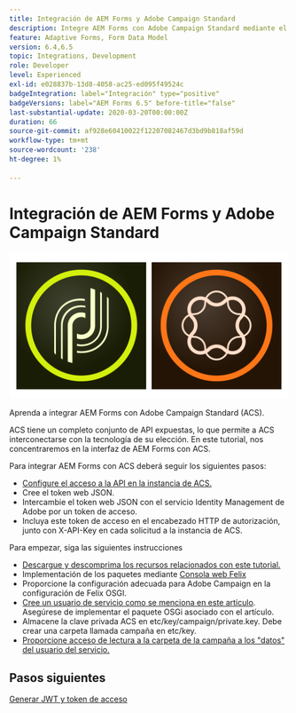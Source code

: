 ```yaml
---
title: Integración de AEM Forms y Adobe Campaign Standard
description: Integre AEM Forms con Adobe Campaign Standard mediante el modelo de datos de formulario de AEM Forms para recuperar información del perfil de la campaña de ACS, etc.
feature: Adaptive Forms, Form Data Model
version: 6.4,6.5
topic: Integrations, Development
role: Developer
level: Experienced
exl-id: e028837b-13d8-4058-ac25-ed095f49524c
badgeIntegration: label="Integración" type="positive"
badgeVersions: label="AEM Forms 6.5" before-title="false"
last-substantial-update: 2020-03-20T00:00:00Z
duration: 66
source-git-commit: af928e60410022f12207082467d3bd9b818af59d
workflow-type: tm+mt
source-wordcount: '238'
ht-degree: 1%

---
```


# Integración de AEM Forms y Adobe Campaign Standard

![formsandcampaign](assets/helpx-cards-forms.png)

Aprenda a integrar AEM Forms con Adobe Campaign Standard (ACS).

ACS tiene un completo conjunto de API expuestas, lo que permite a ACS interconectarse con la tecnología de su elección. En este tutorial, nos concentraremos en la interfaz de AEM Forms con ACS.

Para integrar AEM Forms con ACS deberá seguir los siguientes pasos:

* [Configure el acceso a la API en la instancia de ACS.](https://experienceleague.adobe.com/docs/campaign-standard/using/working-with-apis/get-started-apis.html?lang=en)
* Cree el token web JSON.
* Intercambie el token web JSON con el servicio Identity Management de Adobe por un token de acceso.
* Incluya este token de acceso en el encabezado HTTP de autorización, junto con X-API-Key en cada solicitud a la instancia de ACS.

Para empezar, siga las siguientes instrucciones

* [Descargue y descomprima los recursos relacionados con este tutorial.](assets/aem-forms-and-acs-bundles.zip)
* Implementación de los paquetes mediante [Consola web Felix](http://localhost:4502/system/console/bundles)
* Proporcione la configuración adecuada para Adobe Campaign en la configuración de Felix OSGI.
* [Cree un usuario de servicio como se menciona en este artículo](/help/forms/adaptive-forms/service-user-tutorial-develop.md). Asegúrese de implementar el paquete OSGi asociado con el artículo.
* Almacene la clave privada ACS en etc/key/campaign/private.key. Debe crear una carpeta llamada campaña en etc/key.
* [Proporcione acceso de lectura a la carpeta de la campaña a los &quot;datos&quot; del usuario del servicio.](http://localhost:4502/useradmin)

## Pasos siguientes

[Generar JWT y token de acceso](partone.md)
